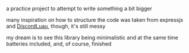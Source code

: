 a practice project to attempt to write something a bit bigger

many inspiration on how to structure the code was taken from expressjs and [DiscordLuau](https://github.com/DiscordLuau/discord-luau), though, it's still messy

my dream is to see this library being minimalistic and at the same time batteries included, and, of course, finished

